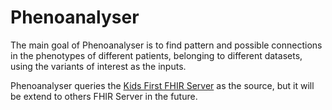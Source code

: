 # Phenoanalyser

The main goal of Phenoanalyser is to find pattern and possible connections in the phenotypes of different
patients, belonging to different datasets, using the variants of interest as the inputs.

Phenoanalyser queries the [Kids First FHIR Server](https://kf-api-fhir-service.kidsfirstdrc.org/) as the source, 
but it will be extend to others FHIR Server in the future.


